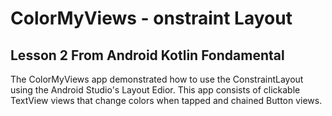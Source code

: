# ColorMyViews - onstraint Layout
## Lesson 2 From Android Kotlin Fondamental

The ColorMyViews app demonstrated how to use the ConstraintLayout using the Android Studio's Layout Edior. This app consists of clickable TextView views that change colors when tapped and chained Button views.
